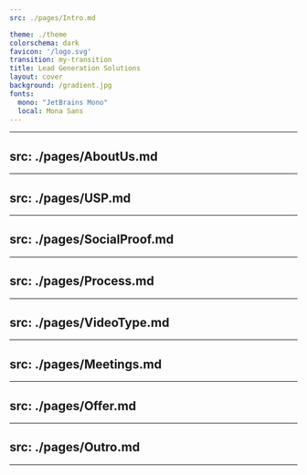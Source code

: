 ```yaml
---
src: ./pages/Intro.md

theme: ./theme
colorschema: dark
favicon: '/logo.svg'
transition: my-transition
title: Lead Generation Solutions
layout: cover
background: /gradient.jpg
fonts:
  mono: "JetBrains Mono"
  local: Mona Sans
---
```


---
src: ./pages/AboutUs.md
---

---
src: ./pages/USP.md
---

---
src: ./pages/SocialProof.md
---

---
src: ./pages/Process.md
---

---
src: ./pages/VideoType.md
---

<!-- --- -->
<!-- src: ./pages/Clients.md -->
<!-- --- -->

---
src: ./pages/Meetings.md
---

---
src: ./pages/Offer.md
---

---
src: ./pages/Outro.md
---

---
